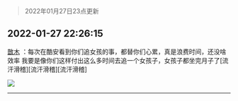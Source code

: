 > 2022年01月27日23点更新
<link rel="stylesheet" href="https://cdn.jsdelivr.net/gh/taotie6/sampleJSON@main/css/photo_show.css">
<meta name="referrer" content="no-referrer" />


 ## 2022-01-27 22:26:15 

 [㪚木](https://www.coolapk.com/feed/33143963?shareKey=OTg2OGU5NDFlNTRhNjFmMmIzYmI~) ：每次在酷安看到你们追女孩的事，都替你们心累，真是浪费时间，还没啥效率
我要是像你们这样付出这么多时间去追一个女孩子，女孩子都坐完月子了[流汗滑稽][流汗滑稽][流汗滑稽] 

<div class="album">
<img class="img-item" src="http://image.coolapk.com/feed/2022/0113/09/1081091_6b8f43b0_8274_6631_618@665x596.jpeg" />
</div>

 ------- 

